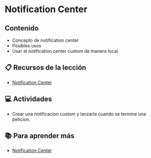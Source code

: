 # Notification Center

## Contenido

- Concepto de notification center
- Posibles usos
- Usar el notification center custom de manera local.

## :clipboard: Recursos de la lección

- [Notification Center](https://docs.google.com/presentation/d/1z4tzDpAKnPGsp4Tgv6sexXnZHq6z93QDHn2SmtQjx3s/edit?usp=sharing)

## :computer: Actividades
- Crear una notificacion custom y lanzarla cuando se termine una peticion.



## :books: Para aprender más

- [Notification Center](https://developer.apple.com/documentation/foundation/notificationcenter)
